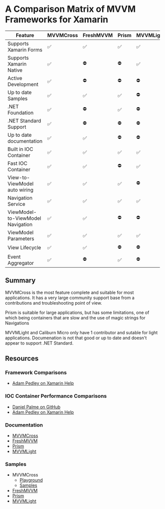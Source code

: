# A Comparison Matrix of MVVM Frameworks for Xamarin

|Feature|MVVMCross|FreshMVVM|Prism|MVVMLight|
|---------|---------|---------|-----|---------|
|Supports Xamarin Forms|:white_check_mark:|:white_check_mark:|:white_check_mark:|:white_check_mark:|
|Supports Xamarin Native|:white_check_mark:|:no_entry:|:no_entry:|:white_check_mark:|
|Active Development|:white_check_mark:|:no_entry:|:no_entry:|:no_entry:|
|Up to date Samples|:white_check_mark:|:white_check_mark:|:white_check_mark:|:no_entry:|
|.NET Foundation|:white_check_mark:|:no_entry:|:white_check_mark:|:no_entry:|
|.NET Standard Support|:white_check_mark:|:no_entry:|:no_entry:|:no_entry:|
|Up to date documentation|:white_check_mark:|:white_check_mark:|:no_entry:|:no_entry:|
|Built in IOC Container|:white_check_mark:|:white_check_mark:|:white_check_mark:|:white_check_mark:|
|Fast IOC Container|:white_check_mark:|:white_check_mark:|:no_entry:|:white_check_mark:|
|View-to-ViewModel auto wiring|:white_check_mark:|:white_check_mark:|:white_check_mark:|:no_entry:|
|Navigation Service|:white_check_mark:|:white_check_mark:|:white_check_mark:|:white_check_mark:|
|ViewModel-to-ViewModel Navigation|:white_check_mark:|:white_check_mark:|:no_entry:|:no_entry:|
|ViewModel Parameters|:white_check_mark:|:white_check_mark:|:white_check_mark:|:white_check_mark:|
|View Lifecycle|:white_check_mark:|:white_check_mark:|:no_entry:|:no_entry:|
|Event Aggregator|:white_check_mark:|:no_entry:|:white_check_mark:|:no_entry:|


## Summary

MVVMCross is the most feature complete and suitable for most applications. It has a very large community support base from a contributions and troubleshooting point of view. 

Prism is suitable for large applications, but has some limitations, one of which being containers that are slow and the use of magic strings for Navigations

MVVMLight and Caliburn Micro only have 1 contributor and sutable for light applications. Documenation is not that good or up to date and doesn't appear to support .NET Standard. 




## Resources

### Framework Comparisons
- [Adam Pedley on Xamarin Help](https://xamarinhelp.com/use-xamarin-forms-mvvm-framework/)

### IOC Container Performance Comparisons

- [Daniel Palme on GitHub](https://github.com/danielpalme/IocPerformance)
- [Adam Pedley on Xamarin Help](https://xamarinhelp.com/ioc-container-performance/)

### Documentation

- [MVVMCross](https://www.mvvmcross.com/documentation/)
- [FreshMVVM](https://github.com/rid00z/FreshMvvm)
- [Prism](http://prismlibrary.github.io/docs/)
- [MVVMLight](https://galasoft.ch/posts/2014/07/using-xamarin-forms-with-mvvmlight)

### Samples

- MVVMCross
  - [Playground](https://github.com/MvvmCross/MvvmCross/tree/develop/Projects/Playground)
  - [Samples](https://github.com/MvvmCross/MvvmCross-Samples)
- [FreshMVVM](https://github.com/rid00z/FreshMvvm/tree/master/samples)
- [Prism](https://github.com/PrismLibrary/Prism-Samples-Forms.git)
- [MVVMLight](https://github.com/lbugnion/sample-crossplatform-flowers.git)


